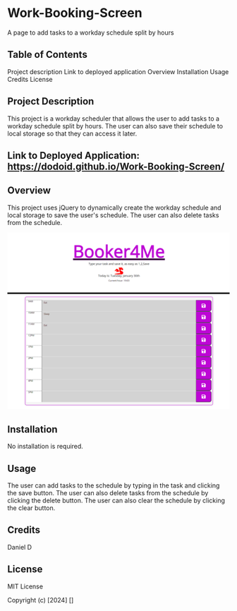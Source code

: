 # Work-Booking-Screen
A page to add tasks to a workday schedule split by hours

## Table of Contents
Project description
Link to deployed application
Overview 
Installation
Usage
Credits
License


## Project Description
This project is a workday scheduler that allows the user to add tasks to a workday schedule split by hours. The user can also save their schedule to local storage so that they can access it later.

## Link to Deployed Application: https://dodoid.github.io/Work-Booking-Screen/ 

## Overview
This project uses jQuery to dynamically create the workday schedule and local storage to save the user's schedule. The user can also delete tasks from the schedule.

![Alt text](assets/images/image.png)

## Installation
No installation is required.

## Usage
The user can add tasks to the schedule by typing in the task and clicking the save button. The user can also delete tasks from the schedule by clicking the delete button. The user can also clear the schedule by clicking the clear button.

## Credits
Daniel D

## License
MIT License 

Copyright (c) [2024] [<Daniel D>]
